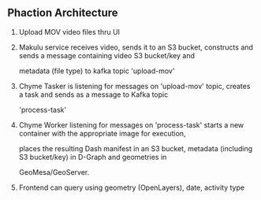 ## Phaction Architecture

1. Upload MOV video files thru UI

2. Makulu service receives video, sends it to an S3 bucket, constructs and sends a message containing video S3 bucket/key and
    
    metadata (file type) to kafka topic 'upload-mov'

3. Chyme Tasker is listening for messages on 'upload-mov' topic, creates a task and sends as a message to Kafka topic 

    'process-task'

4. Chyme Worker listening for messages on 'process-task' starts a new container with the appropriate image for execution,

    places the resulting Dash manifest in an S3 bucket, metadata (including S3 bucket/key) in D-Graph and geometries in 
    
    GeoMesa/GeoServer.

5. Frontend can query using geometry (OpenLayers), date, activity type